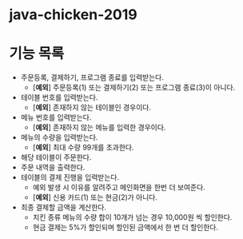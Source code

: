 # java-chicken-2019

# 기능 목록
* 주문등록, 결제하기, 프로그램 종료를 입력받는다.
   *  [**예외**] 주문등록(1) 또는 결제하기(2) 또는 프로그램 종료(3)이 아니다.
* 테이블 번호를 입력받는다.
   * [**예외**] 존재하지 않는 테이블인 경우이다.
* 메뉴 번호를 입력받는다. 
   * [**예외**] 존재하지 않는 메뉴를 입력한 경우이다.
* 메뉴의 수량을 입력받는다.
   * [**예외**] 최대 수량 99개를 초과한다.
* 해당 테이블이 주문한다.
* 주문 내역을 출력한다.
* 테이블의 결제 진행을 입력받는다.
    * 예외 발생 시 이유를 알려주고 메인화면을 한번 더 보여준다.
    * [**예외**] 신용 카드(1) 또는 현금(2)가 아니다.
* 최종 결제할 금액을 계산한다.
    * 치킨 종류 메뉴의 수량 합이 10개가 넘는 경우 10,000원 씩 할인한다.
    * 현금 결제는 5%가 할인되며 할인된 금액에서 한 번 더 할인한다.
    